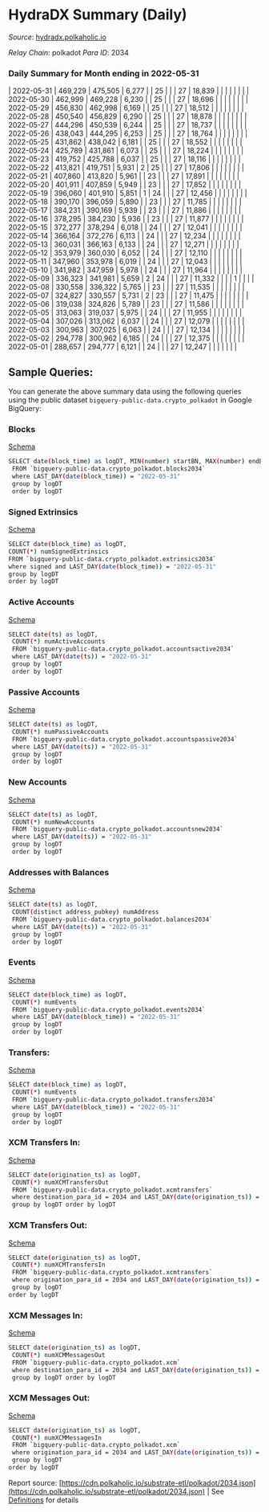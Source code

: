 # HydraDX Summary (Daily)

_Source_: [hydradx.polkaholic.io](https://hydradx.polkaholic.io)

*Relay Chain*: polkadot
*Para ID*: 2034



### Daily Summary for Month ending in 2022-05-31


| 2022-05-31 | 469,229 | 475,505 | 6,277 |  | 25 |  |  | 27 | 18,839 |   |   |   |  |  |  |
| 2022-05-30 | 462,999 | 469,228 | 6,230 |  | 25 |  |  | 27 | 18,696 |   |   |   |  |  |  |
| 2022-05-29 | 456,830 | 462,998 | 6,169 |  | 25 |  |  | 27 | 18,512 |   |   |   |  |  |  |
| 2022-05-28 | 450,540 | 456,829 | 6,290 |  | 25 |  |  | 27 | 18,878 |   |   |   |  |  |  |
| 2022-05-27 | 444,296 | 450,539 | 6,244 |  | 25 |  |  | 27 | 18,737 |   |   |   |  |  |  |
| 2022-05-26 | 438,043 | 444,295 | 6,253 |  | 25 |  |  | 27 | 18,764 |   |   |   |  |  |  |
| 2022-05-25 | 431,862 | 438,042 | 6,181 |  | 25 |  |  | 27 | 18,552 |   |   |   |  |  |  |
| 2022-05-24 | 425,789 | 431,861 | 6,073 |  | 25 |  |  | 27 | 18,224 |   |   |   |  |  |  |
| 2022-05-23 | 419,752 | 425,788 | 6,037 |  | 25 |  |  | 27 | 18,116 |   |   |   |  |  |  |
| 2022-05-22 | 413,821 | 419,751 | 5,931 | 2 | 25 |  |  | 27 | 17,806 |   |   |   |  |  |  |
| 2022-05-21 | 407,860 | 413,820 | 5,961 |  | 23 |  |  | 27 | 17,891 |   |   |   |  |  |  |
| 2022-05-20 | 401,911 | 407,859 | 5,949 |  | 23 |  |  | 27 | 17,852 |   |   |   |  |  |  |
| 2022-05-19 | 396,060 | 401,910 | 5,851 | 1 | 24 |  |  | 27 | 12,456 |   |   |   |  |  |  |
| 2022-05-18 | 390,170 | 396,059 | 5,890 |  | 23 |  |  | 27 | 11,785 |   |   |   |  |  |  |
| 2022-05-17 | 384,231 | 390,169 | 5,939 |  | 23 |  |  | 27 | 11,886 |   |   |   |  |  |  |
| 2022-05-16 | 378,295 | 384,230 | 5,936 |  | 23 |  |  | 27 | 11,877 |   |   |   |  |  |  |
| 2022-05-15 | 372,277 | 378,294 | 6,018 |  | 24 |  |  | 27 | 12,041 |   |   |   |  |  |  |
| 2022-05-14 | 366,164 | 372,276 | 6,113 |  | 24 |  |  | 27 | 12,234 |   |   |   |  |  |  |
| 2022-05-13 | 360,031 | 366,163 | 6,133 |  | 24 |  |  | 27 | 12,271 |   |   |   |  |  |  |
| 2022-05-12 | 353,979 | 360,030 | 6,052 |  | 24 |  |  | 27 | 12,110 |   |   |   |  |  |  |
| 2022-05-11 | 347,960 | 353,978 | 6,019 |  | 24 |  |  | 27 | 12,043 |   |   |   |  |  |  |
| 2022-05-10 | 341,982 | 347,959 | 5,978 |  | 24 |  |  | 27 | 11,964 |   |   |   |  |  |  |
| 2022-05-09 | 336,323 | 341,981 | 5,659 | 2 | 24 |  |  | 27 | 11,332 |   |   |   | 1 |  |  |
| 2022-05-08 | 330,558 | 336,322 | 5,765 |  | 23 |  |  | 27 | 11,535 |   |   |   |  |  |  |
| 2022-05-07 | 324,827 | 330,557 | 5,731 | 2 | 23 |  |  | 27 | 11,475 |   |   |   |  |  |  |
| 2022-05-06 | 319,038 | 324,826 | 5,789 |  | 23 |  |  | 27 | 11,586 |   |   |   |  |  |  |
| 2022-05-05 | 313,063 | 319,037 | 5,975 |  | 24 |  |  | 27 | 11,955 |   |   |   |  |  |  |
| 2022-05-04 | 307,026 | 313,062 | 6,037 |  | 24 |  |  | 27 | 12,079 |   |   |   |  |  |  |
| 2022-05-03 | 300,963 | 307,025 | 6,063 |  | 24 |  |  | 27 | 12,134 |   |   |   |  |  |  |
| 2022-05-02 | 294,778 | 300,962 | 6,185 |  | 24 |  |  | 27 | 12,375 |   |   |   |  |  |  |
| 2022-05-01 | 288,657 | 294,777 | 6,121 |  | 24 |  |  | 27 | 12,247 |   |   |   |  |  |  |

## Sample Queries:
You can generate the above summary data using the following queries using the public dataset `bigquery-public-data.crypto_polkadot` in Google BigQuery:


### Blocks 

[Schema](https://github.com/colorfulnotion/substrate-etl/blob/main/schema/blocks.json)

```bash
SELECT date(block_time) as logDT, MIN(number) startBN, MAX(number) endBN, COUNT(*) numBlocks 
 FROM `bigquery-public-data.crypto_polkadot.blocks2034`  
 where LAST_DAY(date(block_time)) = "2022-05-31" 
 group by logDT 
 order by logDT
```

### Signed Extrinsics 

[Schema](https://github.com/colorfulnotion/substrate-etl/blob/main/schema/extrinsics.json)

```bash
SELECT date(block_time) as logDT, 
COUNT(*) numSignedExtrinsics 
FROM `bigquery-public-data.crypto_polkadot.extrinsics2034`  
where signed and LAST_DAY(date(block_time)) = "2022-05-31" 
group by logDT 
order by logDT
```

### Active Accounts 

[Schema](https://github.com/colorfulnotion/substrate-etl/blob/main/schema/accountsactive.json)

```bash
SELECT date(ts) as logDT, 
 COUNT(*) numActiveAccounts 
 FROM `bigquery-public-data.crypto_polkadot.accountsactive2034` 
 where LAST_DAY(date(ts)) = "2022-05-31" 
 group by logDT 
 order by logDT
```

### Passive Accounts 

[Schema](https://github.com/colorfulnotion/substrate-etl/blob/main/schema/accountspassive.json)

```bash
SELECT date(ts) as logDT, 
 COUNT(*) numPassiveAccounts 
 FROM `bigquery-public-data.crypto_polkadot.accountspassive2034` 
 where LAST_DAY(date(ts)) = "2022-05-31" 
 group by logDT 
 order by logDT
```

### New Accounts 

[Schema](https://github.com/colorfulnotion/substrate-etl/blob/main/schema/accountsnew.json)

```bash
SELECT date(ts) as logDT, 
 COUNT(*) numNewAccounts 
 FROM `bigquery-public-data.crypto_polkadot.accountsnew2034` 
 where LAST_DAY(date(ts)) = "2022-05-31" 
 group by logDT
 order by logDT
```

### Addresses with Balances 

[Schema](https://github.com/colorfulnotion/substrate-etl/blob/main/schema/balances.json)

```bash
SELECT date(ts) as logDT,
 COUNT(distinct address_pubkey) numAddress 
 FROM `bigquery-public-data.crypto_polkadot.balances2034` 
 where LAST_DAY(date(ts)) = "2022-05-31" 
 group by logDT 
 order by logDT
```

### Events 

[Schema](https://github.com/colorfulnotion/substrate-etl/blob/main/schema/events.json)

```bash
SELECT date(block_time) as logDT, 
 COUNT(*) numEvents 
 FROM `bigquery-public-data.crypto_polkadot.events2034` 
 where LAST_DAY(date(block_time)) = "2022-05-31" 
 group by logDT 
 order by logDT
```

### Transfers:

[Schema](https://github.com/colorfulnotion/substrate-etl/blob/main/schema/transfers.json)

```bash
SELECT date(block_time) as logDT, 
 COUNT(*) numEvents 
 FROM `bigquery-public-data.crypto_polkadot.transfers2034` 
 where LAST_DAY(date(block_time)) = "2022-05-31" 
 group by logDT 
 order by logDT
```

### XCM Transfers In: 

[Schema](https://github.com/colorfulnotion/substrate-etl/blob/main/schema/xcmtransfers.json)

```bash
SELECT date(origination_ts) as logDT, 
 COUNT(*) numXCMTransfersOut 
 FROM `bigquery-public-data.crypto_polkadot.xcmtransfers` 
 where destination_para_id = 2034 and LAST_DAY(date(origination_ts)) = "2022-05-31" 
 group by logDT order by logDT
```

### XCM Transfers Out: 

[Schema](https://github.com/colorfulnotion/substrate-etl/blob/main/schema/xcmtransfers.json)

```bash
SELECT date(origination_ts) as logDT, 
 COUNT(*) numXCMTransfersIn 
 FROM `bigquery-public-data.crypto_polkadot.xcmtransfers` 
 where origination_para_id = 2034 and LAST_DAY(date(origination_ts)) = "2022-05-31" 
 group by logDT 
order by logDT
```

### XCM Messages In: 

[Schema](https://github.com/colorfulnotion/substrate-etl/blob/main/schema/xcm.json)

```bash
SELECT date(origination_ts) as logDT, 
 COUNT(*) numXCMMessagesOut 
 FROM `bigquery-public-data.crypto_polkadot.xcm` 
 where destination_para_id = 2034 and LAST_DAY(date(origination_ts)) = "2022-05-31" 
 group by logDT order by logDT
```

### XCM Messages Out: 

[Schema](https://github.com/colorfulnotion/substrate-etl/blob/main/schema/xcm.json)

```bash
SELECT date(origination_ts) as logDT, 
 COUNT(*) numXCMMessagesIn 
 FROM `bigquery-public-data.crypto_polkadot.xcm` 
 where origination_para_id = 2034 and LAST_DAY(date(origination_ts)) = "2022-05-31" 
 group by logDT 
order by logDT
```


Report source: [https://cdn.polkaholic.io/substrate-etl/polkadot/2034.json](https://cdn.polkaholic.io/substrate-etl/polkadot/2034.json) | See [Definitions](/DEFINITIONS.md) for details
